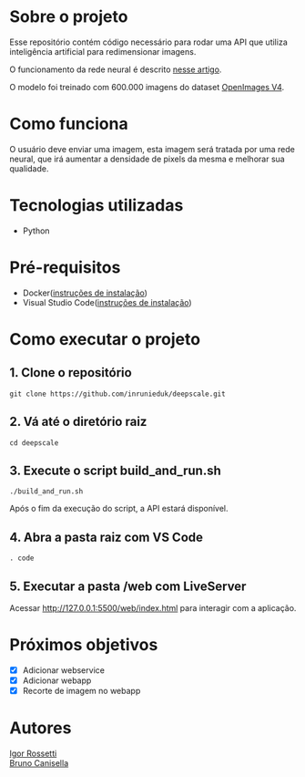 # Sobre o projeto
Esse repositório contém código necessário para rodar uma API que utiliza inteligência artificial para redimensionar imagens.

O funcionamento da rede neural é descrito [nesse artigo](https://arxiv.org/pdf/1609.04802.pdf).

O modelo foi treinado com 600.000 imagens do dataset [OpenImages V4](https://storage.googleapis.com/openimages/web/index.html).

# Como funciona      
 O usuário deve enviar uma imagem, esta imagem será tratada por uma rede neural, que irá aumentar a densidade de pixels da mesma e melhorar sua qualidade.

# Tecnologias utilizadas 
- Python

# Pré-requisitos
- Docker([instruções de instalação](https://docs.docker.com/install/))
- Visual Studio Code([instruções de instalação](https://code.visualstudio.com/download))

# Como executar o projeto
## 1. Clone o repositório
```
git clone https://github.com/inrunieduk/deepscale.git
```

## 2. Vá até o diretório raiz
```
cd deepscale
```

## 3. Execute o script build_and_run.sh
```
./build_and_run.sh
```

Após o fim da execução do script, a API estará disponível.

## 4. Abra a pasta raiz com VS Code
```
. code
```

## 5. Executar a pasta /web com LiveServer
Acessar http://127.0.0.1:5500/web/index.html para interagir com a aplicação.

# Próximos objetivos

- [x] Adicionar webservice
- [x] Adicionar webapp
- [x] Recorte de imagem no webapp

# Autores
[Igor Rossetti](https://github.com/inrunieduk) <br>
[Bruno Canisella](https://github.com/BrunoCanisella)
